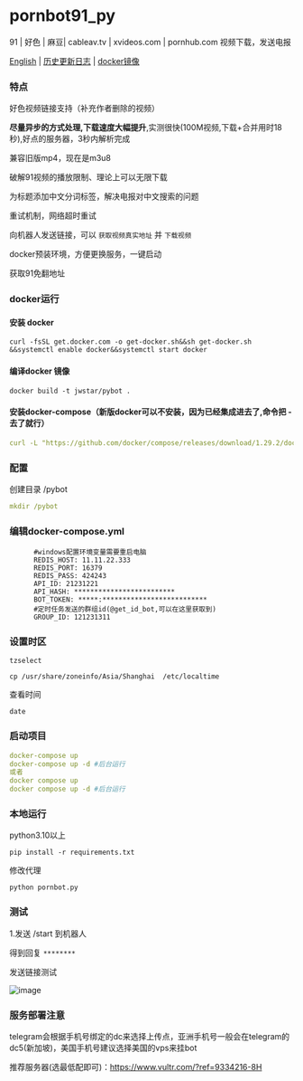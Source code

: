 # pornbot91_py
91 | 好色 | 麻豆| cableav.tv | xvideos.com | pornhub.com 视频下载，发送电报

 [English](./README_en.md)  |  [历史更新日志](./his.md) | [docker镜像](https://hub.docker.com/repository/docker/jwstar/pybot)

###  特点

好色视频链接支持（补充作者删除的视频）

**尽量异步的方式处理,下载速度大幅提升**,实测很快(100M视频,下载+合并用时18秒),好点的服务器，3秒内解析完成

兼容旧版mp4，现在是m3u8

破解91视频的播放限制、理论上可以无限下载

为标题添加中文分词标签，解决电报对中文搜索的问题

重试机制，网络超时重试

向机器人发送链接，可以 `获取视频真实地址` 并 `下载视频`

docker预装环境，方便更换服务，一键启动

获取91免翻地址


### docker运行



#### 安装 docker
```
curl -fsSL get.docker.com -o get-docker.sh&&sh get-docker.sh &&systemctl enable docker&&systemctl start docker

```

#### 编译docker 镜像

```
docker build -t jwstar/pybot .
```


#### 安装docker-compose（新版docker可以不安装，因为已经集成进去了,命令把 - 去了就行）

```yaml
curl -L "https://github.com/docker/compose/releases/download/1.29.2/docker-compose-$(uname -s)-$(uname -m)" -o /usr/local/bin/docker-compose &&chmod +x /usr/local/bin/docker-compose
```


### 配置
创建目录 /pybot
```yaml
mkdir /pybot
```
### 编辑docker-compose.yml

```angular2html
      #windows配置环境变量需要重启电脑
      REDIS_HOST: 11.11.22.333
      REDIS_PORT: 16379
      REDIS_PASS: 424243
      API_ID: 21231221
      API_HASH: *************************
      BOT_TOKEN: *****:**************************
      #定时任务发送的群组id(@get_id_bot,可以在这里获取到)
      GROUP_ID: 121231311
```

### 设置时区

```
tzselect
```

```
cp /usr/share/zoneinfo/Asia/Shanghai  /etc/localtime
```
查看时间
```
date
```

### 启动项目

```yaml
docker-compose up
docker-compose up -d #后台运行
或者
docker compose up 
docker compose up -d #后台运行
```




### 本地运行
python3.10以上
```
pip install -r requirements.txt
```

修改代理

```
python pornbot.py
```


### 测试

1.发送 /start 到机器人

得到回复  `********`

发送链接测试

 ![image](https://user-images.githubusercontent.com/48782751/159890884-d65a2528-e7fc-4be3-a981-fa7608072467.png)

### 服务部署注意

telegram会根据手机号绑定的dc来选择上传点，亚洲手机号一般会在telegram的dc5(新加坡)，美国手机号建议选择美国的vps来挂bot

推荐服务器(选最低配即可)：https://www.vultr.com/?ref=9334216-8H

